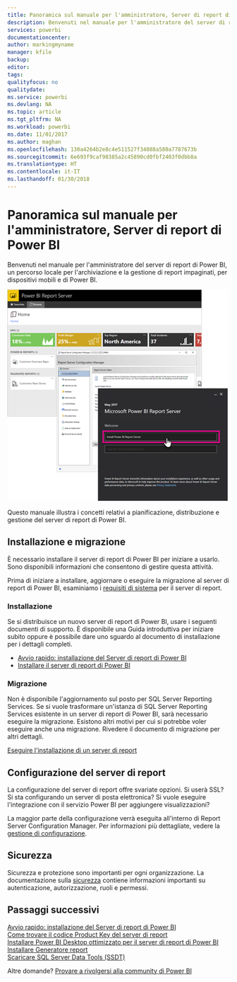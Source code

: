 ```yaml
---
title: Panoramica sul manuale per l'amministratore, Server di report di Power BI
description: Benvenuti nel manuale per l'amministratore del server di report di Power BI, un percorso locale per l'archiviazione e la gestione di report impaginati, per dispositivi mobili e di Power BI.
services: powerbi
documentationcenter: 
author: markingmyname
manager: kfile
backup: 
editor: 
tags: 
qualityfocus: no
qualitydate: 
ms.service: powerbi
ms.devlang: NA
ms.topic: article
ms.tgt_pltfrm: NA
ms.workload: powerbi
ms.date: 11/01/2017
ms.author: maghan
ms.openlocfilehash: 130a4264b2e8c4e511527f34088a580a7787673b
ms.sourcegitcommit: 6e693f9caf98385a2c45890cd0fbf2403f0dbb8a
ms.translationtype: HT
ms.contentlocale: it-IT
ms.lasthandoff: 01/30/2018
---
```

# <a name="administrator-handbook-overview-power-bi-report-server"></a>Panoramica sul manuale per l'amministratore, Server di report di Power BI
Benvenuti nel manuale per l'amministratore del server di report di Power BI, un percorso locale per l'archiviazione e la gestione di report impaginati, per dispositivi mobili e di Power BI.

![](media/admin-handbook-overview/admin-handbook.png)

Questo manuale illustra i concetti relativi a pianificazione, distribuzione e gestione del server di report di Power BI.

## <a name="installing-and-migration"></a>Installazione e migrazione
È necessario installare il server di report di Power BI per iniziare a usarlo. Sono disponibili informazioni che consentono di gestire questa attività.

Prima di iniziare a installare, aggiornare o eseguire la migrazione al server di report di Power BI, esaminiamo i [requisiti di sistema](system-requirements.md) per il server di report.

### <a name="installing"></a>Installazione
Se si distribuisce un nuovo server di report di Power BI, usare i seguenti documenti di supporto. È disponibile una Guida introduttiva per iniziare subito oppure è possibile dare uno sguardo al documento di installazione per i dettagli completi.

* [Avvio rapido: installazione del Server di report di Power BI](quickstart-install-report-server.md)
* [Installare il server di report di Power BI](install-report-server.md)

### <a name="migration"></a>Migrazione
Non è disponibile l'aggiornamento sul posto per SQL Server Reporting Services. Se si vuole trasformare un'istanza di SQL Server Reporting Services esistente in un server di report di Power BI, sarà necessario eseguire la migrazione. Esistono altri motivi per cui si potrebbe voler eseguire anche una migrazione. Rivedere il documento di migrazione per altri dettagli.

[Eseguire l'installazione di un server di report](migrate-report-server.md)

## <a name="configuring-your-report-server"></a>Configurazione del server di report
La configurazione del server di report offre svariate opzioni. Si userà SSL? Si sta configurando un server di posta elettronica? Si vuole eseguire l'integrazione con il servizio Power BI per aggiungere visualizzazioni?

La maggior parte della configurazione verrà eseguita all'interno di Report Server Configuration Manager. Per informazioni più dettagliate, vedere la [gestione di configurazione](https://docs.microsoft.com/sql/reporting-services/install-windows/reporting-services-configuration-manager-native-mode).

## <a name="security"></a>Sicurezza
Sicurezza e protezione sono importanti per ogni organizzazione. La documentazione sulla [sicurezza](https://docs.microsoft.com/sql/reporting-services/security/reporting-services-security-and-protection) contiene informazioni importanti su autenticazione, autorizzazione, ruoli e permessi.

## <a name="next-steps"></a>Passaggi successivi
[Avvio rapido: installazione del Server di report di Power BI](quickstart-install-report-server.md)  
[Come trovare il codice Product Key del server di report](find-product-key.md)  
[Installare Power BI Desktop ottimizzato per il server di report di Power BI](install-powerbi-desktop.md)  
[Installare Generatore report](https://docs.microsoft.com/sql/reporting-services/install-windows/install-report-builder)  
[Scaricare SQL Server Data Tools (SSDT)](http://go.microsoft.com/fwlink/?LinkID=616714)

Altre domande? [Provare a rivolgersi alla community di Power BI](https://community.powerbi.com/)

